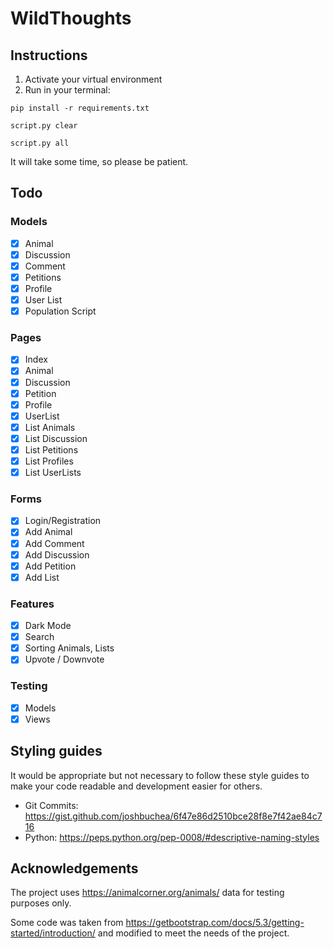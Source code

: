 #  WildThoughts

## Instructions
1. Activate your virtual environment
2. Run in your terminal:
``` shell
pip install -r requirements.txt
```
``` shell
script.py clear
```
``` shell
script.py all
```
It will take some time, so please be patient.

## Todo
### Models
- [x] Animal
- [x] Discussion
- [x] Comment
- [x] Petitions
- [x] Profile
- [x] User List
- [x] Population Script
### Pages
- [x] Index
- [x] Animal
- [x] Discussion
- [x] Petition
- [x] Profile
- [x] UserList
- [x] List Animals
- [x] List Discussion
- [x] List Petitions
- [x] List Profiles
- [x] List UserLists
### Forms
- [x] Login/Registration
- [x] Add Animal
- [x] Add Comment
- [x] Add Discussion
- [x] Add Petition
- [x] Add List
### Features
- [x] Dark Mode
- [x] Search
- [x] Sorting Animals, Lists
- [x] Upvote / Downvote
### Testing
- [x] Models
- [x] Views

## Styling guides
It would be appropriate but not necessary to follow these style guides to make your code readable and development easier for others.
- Git Commits: https://gist.github.com/joshbuchea/6f47e86d2510bce28f8e7f42ae84c716
- Python:      https://peps.python.org/pep-0008/#descriptive-naming-styles

## Acknowledgements
The project uses https://animalcorner.org/animals/ data for testing purposes only.

Some code was taken from https://getbootstrap.com/docs/5.3/getting-started/introduction/ and modified to meet the needs of the project.
